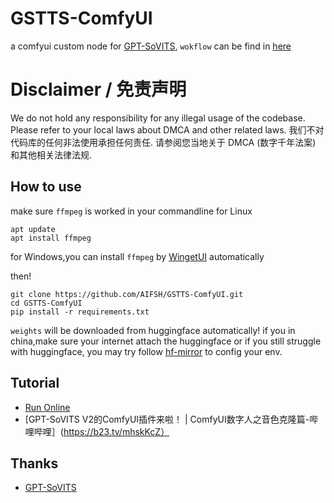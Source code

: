 # GSTTS-ComfyUI
a comfyui custom node for [GPT-SoVITS](https://github.com/RVC-Boss/GPT-SoVITS), `wokflow` can be find in [here](./workflows)

# Disclaimer  / 免责声明
We do not hold any responsibility for any illegal usage of the codebase. Please refer to your local laws about DMCA and other related laws.
我们不对代码库的任何非法使用承担任何责任. 请参阅您当地关于 DMCA (数字千年法案) 和其他相关法律法规.

## How to use
make sure `ffmpeg` is worked in your commandline
for Linux
```
apt update
apt install ffmpeg
```
for Windows,you can install `ffmpeg` by [WingetUI](https://github.com/marticliment/WingetUI) automatically

then!
```
git clone https://github.com/AIFSH/GSTTS-ComfyUI.git
cd GSTTS-ComfyUI
pip install -r requirements.txt
```
`weights` will be downloaded from huggingface automatically! if you in china,make sure your internet attach the huggingface
or if you still struggle with huggingface, you may try follow [hf-mirror](https://hf-mirror.com/) to config your env.

## Tutorial
- [Run Online](https://www.xiangongyun.com/image/detail/13706bf7-f3e6-4e29-bb97-c79405f5def4)
- [GPT-SoVITS V2的ComfyUI插件来啦！ | ComfyUI数字人之音色克隆篇-哔哩哔哩］(https://b23.tv/mhskKcZ）

## Thanks
- [GPT-SoVITS](https://github.com/RVC-Boss/GPT-SoVITS)

